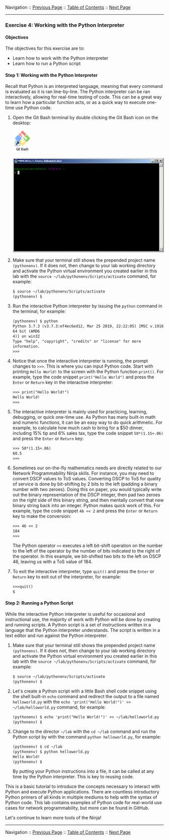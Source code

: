 Navigation :: [Previous Page](LTRPRG-1100-02b4-Python-Ex3.md) :: [Table of Contents](LTRPRG-1100-00-Intro.md#table-of-contents) :: [Next Page](LTRPRG-1100-02c1-Teams.md)

---

### Exercise 4: Working with the Python Interpreter

#### Objectives

The objectives for this exercise are to:

* Learn how to work with the Python interpreter
* Learn how to run a Python script

#### Step 1: Working with the Python Interpreter

Recall that Python is an interpreted language, meaning that every command is evaluated as it is ran line-by-line. The 
Python interpreter can be ran interactively, allowing for real-time testing of code. This can be a great way to learn
how a particular function acts, or as a quick way to execute one-time use Python code.

1.  Open the Git Bash terminal by double clicking the Git Bash icon on the desktop:
    
    ![Git Bash Icon](assets/GitBash-Icon.png)
    
    ![Git Bash Terminal](assets/GitBash-Term.png)

2.  Make sure that your terminal still shows the prepended project name `(pythonenv)`. If it does not, then change to
your lab working directory and activate the Python virtual environment you created earlier in this lab with the
`source ~/lab/pythonenv/Scripts/activate` command, for example:
    
    ```
    $ source ~/lab/pythonenv/Scripts/activate
    (pythonenv) $
    ```

2.  Run the interactive Python interpreter by issuing the `python` command in the terminal, for example:
    
    ```
    (pythonenv) $ python
    Python 3.7.3 (v3.7.3:ef4ec6ed12, Mar 25 2019, 22:22:05) [MSC v.1916 64 bit (AMD6
    4)] on win32
    Type "help", "copyright", "credits" or "license" for more information.
    >>>
    ```

3.  Notice that once the interactive interpreter is running, the prompt changes to `>>>`. This is where you can input 
Python code. Start with printing `Hello World!` to the screen with the Python function `print()`.  For example, type 
the code snippet `print("Hello World")` and press the `Enter` or `Return` key in the interactive interpreter:
    
    ```
    >>> print("Hello World!")
    Hello World!
    >>>
    ```

4.  The interactive interpreter is mainly used for practicing, learning, debugging, or quick one-time use. As Python 
has many built-in math and numeric functions, it can be an easy way to do quick arithmetic.  For example, to 
calculate how much cash to bring for a $50 dinner, including 15% tip and 6% sales tax, type the code snippet
`50*(1.15+.06)` and press the `Enter` or `Return` key:
    
    ```
    >>> 50*(1.15+.06)
    60.5
    >>>
    ```

5.  Sometimes our on-the-fly mathematics needs are directly related to our Network Programmability Ninja skills. For 
instance, you may need to convert DSCP values to ToS values. Converting DSCP to ToS for quality of service is
done by bit-shifting by 2 bits to the left (padding a binary number with two zeroes). Doing this on paper, you would
typically write out the binary representation of the DSCP integer, then pad two zeroes on the right side of this 
binary string, and then mentally convert that new binary string back into an integer. Python makes quick work of 
this.  For example, type the code snippet `46 << 2` and press the `Enter` or `Return` key to make the conversion:
    
    ```
    >>> 46 << 2
    184
    >>>
    ```
    
    The Python operator `<<` executes a left bit-shift operation on the number to the left of the operator by the number
    of bits indicated to the right of the operator. In this example, we bit-shifted two bits to the left on DSCP 46, 
    leaving us with a ToS value of 184.

5.  To exit the interactive interpreter, type `quit()` and press the `Enter` or `Return` key to exit out of the 
interpreter, for example:
    
    ```
    >>>quit()
    $
    ```

#### Step 2: Running a Python Script

While the interactive Python interpreter is useful for occasional and instructional use, the majority of work with 
Python will be done by creating and running scripts. A Python script is a set of instructions written in a language 
that the Python interpreter understands. The script is written in a text editor and run against the Python interpreter.

1.  Make sure that your terminal still shows the prepended project name `(pythonenv)`. If it does not, then change to
your lab working directory and activate the Python virtual environment you created earlier in this lab with the
`source ~/lab/pythonenv/Scripts/activate` command, for example:
    
    ```
    $ source ~/lab/pythonenv/Scripts/activate
    (pythonenv) $
    ```

2.  Let's create a Python script with a little Bash shell code snippet using the shell built-in `echo` command and 
redirect the output to a file named `helloworld.py` with the `echo 'print("Hello World!")' >> ~/lab/helloworld.py` 
command, for example:
    
    ```
    (pythonenv) $ echo 'print("Hello World!")' >> ~/lab/helloworld.py
    (pythonenv) $
    ```

3.  Change to the director `~/lab` with the `cd ~/lab` command and run the Python script by with the command
`python helloworld.py`, for example:
    
    ```
    (pythonenv) $ cd ~/lab
    (pythonenv) $ python helloworld.py
    Hello World!
    (pythonenv) $
    ```

    By putting your Python instructions into a file, it can be called at any time by the Python interpreter.  This is 
    key to reusing code.

This is a basic tutorial to introduce the concepts necessary to interact with Python and execute Python applications.
There are countless introductory Python primers of all kinds in multiple mediums to help with the syntax of Python 
code.  This lab contains examples of Python code for real-world use cases for network programmability, but more can 
be found in GitHub.

Let's continue to learn more tools of the Ninja!

---

Navigation :: [Previous Page](LTRPRG-1100-02b4-Python-Ex3.md) :: [Table of Contents](LTRPRG-1100-00-Intro.md#table-of-contents) :: [Next Page](LTRPRG-1100-02c1-Teams.md)
